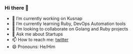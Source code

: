 ### Hi there 👋

- 🔭 I’m currently working on Kusnap
- 🌱 I’m currently learning Ruby, DevOps Automation tools
- 👯 I’m looking to collaborate on Golang and Ruby projects
- 💬 Ask me about Startups
- 📫 How to reach me: [twitter](https://twitter.com/joscelyn56)
- 😄 Pronouns: He/Him
